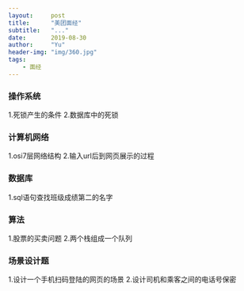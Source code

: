 ```yaml
---
layout:     post
title:      "美团面经"
subtitle:   "..."
date:       2019-08-30 
author:     "Yu"
header-img: "img/360.jpg"
tags:
    - 面经
---
```

### 操作系统
1.死锁产生的条件
2.数据库中的死锁
### 计算机网络
1.osi7层网络结构
2.输入url后到网页展示的过程
### 数据库
1.sql语句查找班级成绩第二的名字
### 算法
1.股票的买卖问题
2.两个栈组成一个队列
### 场景设计题
1.设计一个手机扫码登陆的网页的场景
2.设计司机和乘客之间的电话号保密